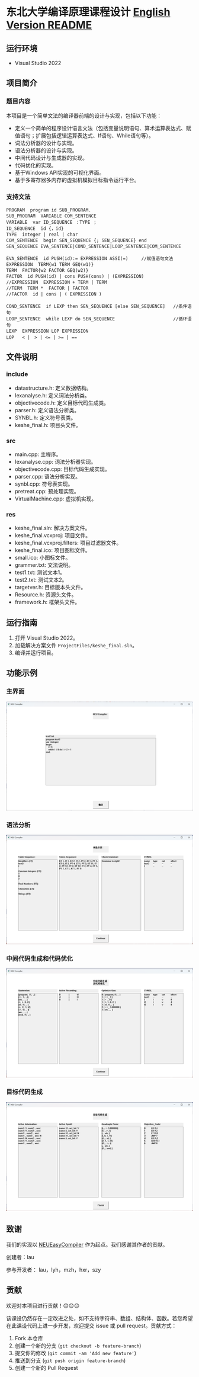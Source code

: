 # 东北大学编译原理课程设计 [English Version README](https://github.com/10-OASIS-01/Compiler-NEU-2024-/blob/main/README_EN.md)

## 运行环境

- Visual Studio 2022

## 项目简介

### 题目内容

本项目是一个简单文法的编译器前端的设计与实现，包括以下功能：

- 定义一个简单的程序设计语言文法（包括变量说明语句、算术运算表达式、赋值语句；扩展包括逻辑运算表达式、If语句、While语句等）。
- 词法分析器的设计与实现。
- 语法分析器的设计与实现。
- 中间代码设计与生成器的实现。
- 代码优化的实现。
- 基于Windows API实现的可视化界面。
- 基于多寄存器多内存的虚拟机模拟目标指令运行平台。

### 支持文法

```
PROGRAM  program id SUB_PROGRAM.
SUB_PROGRAM  VARIABLE COM_SENTENCE
VARIABLE  var ID_SEQUENCE ：TYPE ；
ID_SEQUENCE  id {，id}
TYPE  integer | real | char
COM_SENTENCE  begin SEN_SEQUENCE {; SEN_SEQUENCE} end
SEN_SEQUENCE EVA_SENTENCE|COND_SENTENCE|LOOP_SENTENCE|COM_SENTENCE

EVA_SENTENCE  id PUSH(id):= EXPRESSION ASSI(=)     //赋值语句文法
EXPRESSION  TERM{w1 TERM GEQ(w1)}
TERM  FACTOR{w2 FACTOR GEQ(w2)}
FACTOR  id PUSH(id) | cons PUSH(cons) | (EXPRESSION)
//EXPRESSION  EXPRESSION + TERM | TERM
//TERM  TERM *  FACTOR | FACTOR
//FACTOR  id | cons | ( EXPRESSION )

COND_SENTENCE  if LEXP then SEN_SEQUENCE [else SEN_SEQUENCE]   //条件语句
LOOP_SENTENCE  while LEXP do SEN_SEQUENCE                      //循环语句
LEXP  EXPRESSION LOP EXPRESSION
LOP   < |　> | <= | >= | ==
```

## 文件说明



### include
- datastructure.h: 定义数据结构。
- lexanalyse.h: 定义词法分析类。
- objectivecode.h: 定义目标代码生成类。
- parser.h: 定义语法分析类。
- SYNBL.h: 定义符号表类。
- keshe_final.h: 项目头文件。

### src
- main.cpp: 主程序。
- lexanalyse.cpp: 词法分析器实现。
- objectivecode.cpp: 目标代码生成实现。
- parser.cpp: 语法分析实现。
- synbl.cpp: 符号表实现。
- pretreat.cpp: 预处理实现。
- VirtualMachine.cpp: 虚拟机实现。

### res
- keshe_final.sln: 解决方案文件。
- keshe_final.vcxproj: 项目文件。
- keshe_final.vcxproj.filters: 项目过滤器文件。
- keshe_final.ico: 项目图标文件。
- small.ico: 小图标文件。
- grammer.txt: 文法说明。
- test1.txt: 测试文本1。
- test2.txt: 测试文本2。
- targetver.h: 目标版本头文件。
- Resource.h: 资源头文件。
- framework.h: 框架头文件。



## 运行指南
1. 打开 Visual Studio 2022。
2. 加载解决方案文件 `ProjectFiles/keshe_final.sln`。
3. 编译并运行项目。

## 功能示例

### 主界面

![主界面](https://github.com/10-OASIS-01/Compiler-NEU-2024-/blob/main/fig/1.png)

### 语法分析

![语法分析](https://github.com/10-OASIS-01/Compiler-NEU-2024-/blob/main/fig/2.png)

### 中间代码生成和代码优化

![中间代码生成和代码优化](https://github.com/10-OASIS-01/Compiler-NEU-2024-/blob/main/fig/3.png)

### 目标代码生成

![目标代码生成](https://github.com/10-OASIS-01/Compiler-NEU-2024-/blob/main/fig/4.png)

## 致谢

我们的实现以 [NEUEasyCompiler](https://github.com/Sswjm/NEUEasyCompiler) 作为起点。我们感谢其作者的贡献。

创建者：lau

参与开发者： lau，lyh，mzh，hxr，szy


## 贡献

欢迎对本项目进行贡献！😊😊😊

该课设仍然存在一定改进之处，如不支持字符串、数组、结构体、函数。若您希望在此课设代码上进一步开发，欢迎提交 issue 或 pull request。贡献方式：

1. Fork 本仓库
2. 创建一个新的分支 (`git checkout -b feature-branch`)
3. 提交你的修改 (`git commit -am 'Add new feature'`)
4. 推送到分支 (`git push origin feature-branch`)
5. 创建一个新的 Pull Request

